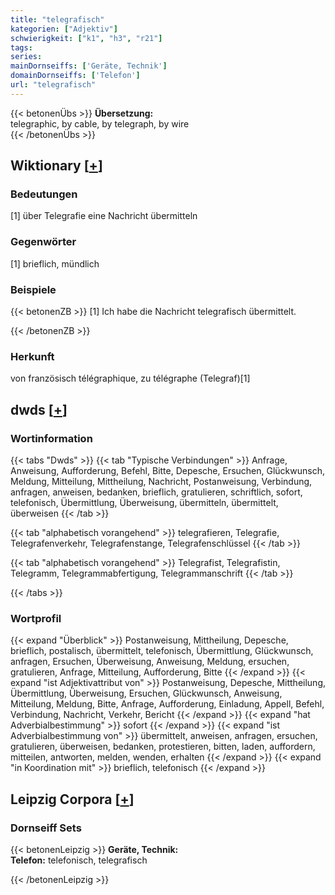 ```yaml
---
title: "telegrafisch"
kategorien: ["Adjektiv"]
schwierigkeit: ["k1", "h3", "r21"]
tags:
series:
mainDornseiffs: ['Geräte, Technik']
domainDornseiffs: ['Telefon']
url: "telegrafisch"
---
```


{{< betonenÜbs >}}
**Übersetzung:**  
telegraphic, by cable, by telegraph, by wire  
{{< /betonenÜbs >}}

## Wiktionary [[+](https://de.wiktionary.org/wiki/telegrafisch)]

### Bedeutungen
[1] über Telegrafie eine Nachricht übermitteln  

### Gegenwörter
[1] brieflich, mündlich  

### Beispiele
{{< betonenZB >}}
[1] Ich habe die Nachricht telegrafisch übermittelt.  

{{< /betonenZB >}}
### Herkunft
von französisch télégraphique, zu télégraphe (Telegraf)[1]  



## dwds [[+](https://www.dwds.de/wb/telegrafisch)]

### Wortinformation
{{< tabs "Dwds" >}}
{{< tab "Typische Verbindungen" >}}
Anfrage, Anweisung, Aufforderung, Befehl, Bitte, Depesche, Ersuchen, Glückwunsch, Meldung, Mitteilung, Mittheilung, Nachricht, Postanweisung, Verbindung, anfragen, anweisen, bedanken, brieflich, gratulieren, schriftlich, sofort, telefonisch, Übermittlung, Überweisung, übermitteln, übermittelt, überweisen
{{< /tab >}}

{{< tab "alphabetisch vorangehend" >}}
telegrafieren, Telegrafie, Telegrafenverkehr, Telegrafenstange, Telegrafenschlüssel
{{< /tab >}}

{{< tab "alphabetisch vorangehend" >}}
Telegrafist, Telegrafistin, Telegramm, Telegrammabfertigung, Telegrammanschrift
{{< /tab >}}

{{< /tabs >}}

### Wortprofil
{{< expand "Überblick" >}} Postanweisung, Mittheilung, Depesche, brieflich, postalisch, übermittelt, telefonisch, Übermittlung, Glückwunsch, anfragen, Ersuchen, Überweisung, Anweisung, Meldung, ersuchen, gratulieren, Anfrage, Mitteilung, Aufforderung, Bitte {{< /expand >}}
{{< expand "ist Adjektivattribut von" >}} Postanweisung, Depesche, Mittheilung, Übermittlung, Überweisung, Ersuchen, Glückwunsch, Anweisung, Mitteilung, Meldung, Bitte, Anfrage, Aufforderung, Einladung, Appell, Befehl, Verbindung, Nachricht, Verkehr, Bericht {{< /expand >}}
{{< expand "hat Adverbialbestimmung" >}} sofort {{< /expand >}}
{{< expand "ist Adverbialbestimmung von" >}} übermittelt, anweisen, anfragen, ersuchen, gratulieren, überweisen, bedanken, protestieren, bitten, laden, auffordern, mitteilen, antworten, melden, wenden, erhalten {{< /expand >}}
{{< expand "in Koordination mit" >}} brieflich, telefonisch {{< /expand >}}

## Leipzig Corpora [[+](https://corpora.uni-leipzig.de/en/res?word=telegrafisch&corpusId=deu_newscrawl-public_2018)]

### Dornseiff Sets
{{< betonenLeipzig >}}
**Geräte, Technik:**  
**Telefon:** telefonisch, telegrafisch  

{{< /betonenLeipzig >}}
